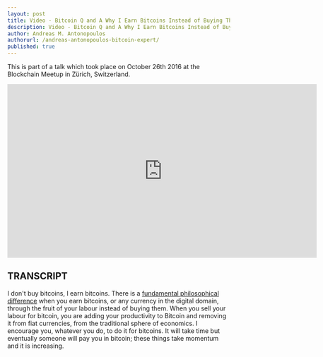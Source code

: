 ```yaml
---
layout: post
title: Video - Bitcoin Q and A Why I Earn Bitcoins Instead of Buying Them
description: Video - Bitcoin Q and A Why I Earn Bitcoins Instead of Buying Them
author: Andreas M. Antonopoulos
authorurl: /andreas-antonopoulos-bitcoin-expert/
published: true
---
```


<p>This is part of a talk which took place on October 26th 2016 at the Blockchain Meetup in Zürich, Switzerland.</p>

<center><iframe width="700" height="394" src="https://www.youtube.com/embed/Ci7TyD8jETY?list=PLPQwGV1aLnTsHvzevl9BAUlfsfwFfU7aP" frameborder="0" allowfullscreen></iframe></center>

<h2>TRANSCRIPT</h2>

I don't buy bitcoins, I earn bitcoins. There is a <a href="/bitcoin-legal-issues/">fundamental philosophical difference</a> when you earn bitcoins, or any currency in the digital domain, through the fruit of your labour instead of buying them. When you sell your labour for bitcoin, you are adding your productivity to Bitcoin and removing it from fiat currencies, from the traditional sphere of economics. I encourage you, whatever you do, to do it for bitcoins. It will take time but eventually someone will pay you in bitcoin; these things take momentum and it is increasing.
